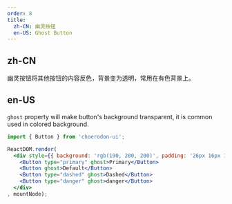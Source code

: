```yaml
---
order: 8
title:
  zh-CN: 幽灵按钮
  en-US: Ghost Button
---
```


## zh-CN

幽灵按钮将其他按钮的内容反色，背景变为透明，常用在有色背景上。

## en-US

`ghost` property will make button's background transparent, it is common used in colored background.

````jsx
import { Button } from 'choerodon-ui';

ReactDOM.render(
  <div style={{ background: 'rgb(190, 200, 200)', padding: '26px 16px 16px' }}>
    <Button type="primary" ghost>Primary</Button>
    <Button ghost>Default</Button>
    <Button type="dashed" ghost>Dashed</Button>
    <Button type="danger" ghost>danger</Button>
  </div>
, mountNode);
````
